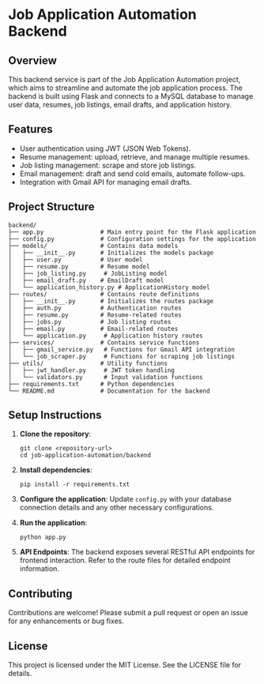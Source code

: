 # Job Application Automation Backend

## Overview
This backend service is part of the Job Application Automation project, which aims to streamline and automate the job application process. The backend is built using Flask and connects to a MySQL database to manage user data, resumes, job listings, email drafts, and application history.

## Features
- User authentication using JWT (JSON Web Tokens).
- Resume management: upload, retrieve, and manage multiple resumes.
- Job listing management: scrape and store job listings.
- Email management: draft and send cold emails, automate follow-ups.
- Integration with Gmail API for managing email drafts.

## Project Structure
```
backend/
├── app.py                # Main entry point for the Flask application
├── config.py             # Configuration settings for the application
├── models/               # Contains data models
│   ├── __init__.py       # Initializes the models package
│   ├── user.py           # User model
│   ├── resume.py         # Resume model
│   ├── job_listing.py     # JobListing model
│   ├── email_draft.py    # EmailDraft model
│   └── application_history.py # ApplicationHistory model
├── routes/               # Contains route definitions
│   ├── __init__.py       # Initializes the routes package
│   ├── auth.py           # Authentication routes
│   ├── resume.py         # Resume-related routes
│   ├── jobs.py           # Job listing routes
│   ├── email.py          # Email-related routes
│   └── application.py     # Application history routes
├── services/             # Contains service functions
│   ├── gmail_service.py   # Functions for Gmail API integration
│   └── job_scraper.py     # Functions for scraping job listings
├── utils/                # Utility functions
│   ├── jwt_handler.py     # JWT token handling
│   └── validators.py      # Input validation functions
├── requirements.txt      # Python dependencies
└── README.md             # Documentation for the backend
```

## Setup Instructions
1. **Clone the repository**:
   ```
   git clone <repository-url>
   cd job-application-automation/backend
   ```

2. **Install dependencies**:
   ```
   pip install -r requirements.txt
   ```

3. **Configure the application**:
   Update `config.py` with your database connection details and any other necessary configurations.

4. **Run the application**:
   ```
   python app.py
   ```

5. **API Endpoints**:
   The backend exposes several RESTful API endpoints for frontend interaction. Refer to the route files for detailed endpoint information.

## Contributing
Contributions are welcome! Please submit a pull request or open an issue for any enhancements or bug fixes.

## License
This project is licensed under the MIT License. See the LICENSE file for details.